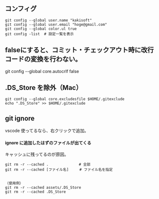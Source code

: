 ## コンフィグ
```
git config --global user.name "kakisoft"
git config --global user.email "hoge@gmail.com"
git config --global color.ul true
git config -list  # 設定一覧を表示 

```

## falseにすると、コミット・チェックアウト時に改行コードの変換を行わない。
git config --global core.autocrlf false


## .DS_Store を除外（Mac）
```
git config --global core.excludesfile $HOME/.gitexclude
echo ".DS_Store" >> $HOME/.gitexclude
```

## git ignore
vscode 使ってるなら、右クリックで追加。  

#### ignore に追加したはずのファイルが出てくる
キャッシュに残ってるのが原因。
```
git rm -r --cached .              # 全部
git rm -r --cached [ファイル名]     # ファイル名を指定


（使用例）
git rm -r --cached assets/.DS_Store
git rm -r --cached .DS_Store
```


